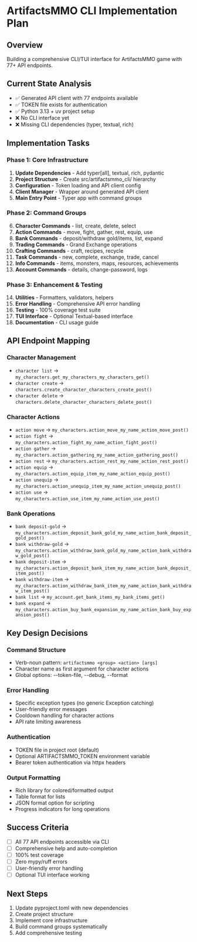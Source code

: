 # ArtifactsMMO CLI Implementation Plan

## Overview
Building a comprehensive CLI/TUI interface for ArtifactsMMO game with 77+ API endpoints.

## Current State Analysis
- ✅ Generated API client with 77 endpoints available
- ✅ TOKEN file exists for authentication
- ✅ Python 3.13 + uv project setup
- ❌ No CLI interface yet
- ❌ Missing CLI dependencies (typer, textual, rich)

## Implementation Tasks

### Phase 1: Core Infrastructure
1. **Update Dependencies** - Add typer[all], textual, rich, pydantic
2. **Project Structure** - Create src/artifactsmmo_cli/ hierarchy
3. **Configuration** - Token loading and API client config
4. **Client Manager** - Wrapper around generated API client
5. **Main Entry Point** - Typer app with command groups

### Phase 2: Command Groups
6. **Character Commands** - list, create, delete, select
7. **Action Commands** - move, fight, gather, rest, equip, use
8. **Bank Commands** - deposit/withdraw gold/items, list, expand
9. **Trading Commands** - Grand Exchange operations
10. **Crafting Commands** - craft, recipes, recycle
11. **Task Commands** - new, complete, exchange, trade, cancel
12. **Info Commands** - items, monsters, maps, resources, achievements
13. **Account Commands** - details, change-password, logs

### Phase 3: Enhancement & Testing
14. **Utilities** - Formatters, validators, helpers
15. **Error Handling** - Comprehensive API error handling
16. **Testing** - 100% coverage test suite
17. **TUI Interface** - Optional Textual-based interface
18. **Documentation** - CLI usage guide

## API Endpoint Mapping

### Character Management
- `character list` → `my_characters.get_my_characters_my_characters_get()`
- `character create` → `characters.create_character_characters_create_post()`
- `character delete` → `characters.delete_character_characters_delete_post()`

### Character Actions
- `action move` → `my_characters.action_move_my_name_action_move_post()`
- `action fight` → `my_characters.action_fight_my_name_action_fight_post()`
- `action gather` → `my_characters.action_gathering_my_name_action_gathering_post()`
- `action rest` → `my_characters.action_rest_my_name_action_rest_post()`
- `action equip` → `my_characters.action_equip_item_my_name_action_equip_post()`
- `action unequip` → `my_characters.action_unequip_item_my_name_action_unequip_post()`
- `action use` → `my_characters.action_use_item_my_name_action_use_post()`

### Bank Operations
- `bank deposit-gold` → `my_characters.action_deposit_bank_gold_my_name_action_bank_deposit_gold_post()`
- `bank withdraw-gold` → `my_characters.action_withdraw_bank_gold_my_name_action_bank_withdraw_gold_post()`
- `bank deposit-item` → `my_characters.action_deposit_bank_item_my_name_action_bank_deposit_item_post()`
- `bank withdraw-item` → `my_characters.action_withdraw_bank_item_my_name_action_bank_withdraw_item_post()`
- `bank list` → `my_account.get_bank_items_my_bank_items_get()`
- `bank expand` → `my_characters.action_buy_bank_expansion_my_name_action_bank_buy_expansion_post()`

## Key Design Decisions

### Command Structure
- Verb-noun pattern: `artifactsmmo <group> <action> [args]`
- Character name as first argument for character actions
- Global options: --token-file, --debug, --format

### Error Handling
- Specific exception types (no generic Exception catching)
- User-friendly error messages
- Cooldown handling for character actions
- API rate limiting awareness

### Authentication
- TOKEN file in project root (default)
- Optional ARTIFACTSMMO_TOKEN environment variable
- Bearer token authentication via httpx headers

### Output Formatting
- Rich library for colored/formatted output
- Table format for lists
- JSON format option for scripting
- Progress indicators for long operations

## Success Criteria
- [ ] All 77 API endpoints accessible via CLI
- [ ] Comprehensive help and auto-completion
- [ ] 100% test coverage
- [ ] Zero mypy/ruff errors
- [ ] User-friendly error handling
- [ ] Optional TUI interface working

## Next Steps
1. Update pyproject.toml with new dependencies
2. Create project structure
3. Implement core infrastructure
4. Build command groups systematically
5. Add comprehensive testing